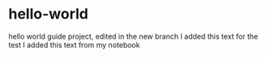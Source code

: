 # hello-world
hello world guide project, edited in the new branch
I added this text for the test
I added this text from my notebook